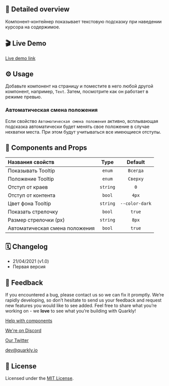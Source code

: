 ## 📖 Detailed overview

Компонент-контейнер показывает текстовую подсказку при наведении курсора на содержимое.

## 🎬 Live Demo

[Live demo link](https://quarkly-catalog.netlify.app/tooltip/)

## ⚙️ Usage

Добавьте компонент на страницу и поместите в него любой другой компонент, например, `Text`. Затем, посмотрите как он работает в режиме превью.

### Автоматическая смена положения

Если свойство `Автоматическая смена положения` активно, всплывающая подсказка автоматически будет менять свое положение в случае нехватки места. При этом будут учитываться все имеющиеся отступы.

## 🧩 Components and Props

| Названия свойств               |   Type   |    Default     |
| :----------------------------- | :------: | :------------: |
| Показывать Tooltip             |  `enum`  |    `Всегда`    |
| Положение Tooltip              |  `enum`  |    `Сверху`    |
| Отступ от краев                | `string` |      `0`       |
| Отступ от контента             |  `bool`  |     `4px`      |
| Цвет фона Tooltip              | `string` | `--color-dark` |
| Показать стрелочку             |  `bool`  |     `true`     |
| Размер стрелочки (px)          | `string` |     `8px`      |
| Автоматическая смена положения |  `bool`  |     `true`     |

## 🗓 Changelog

-   21/04/2021 (v1.0)
-   Первая версия

## 📮 Feedback

If you encountered a bug, please contact us so we can fix it promptly. We’re rapidly developing, so don’t hesitate to send us your feedback and request new features you would like to see added. Feel free to share what you’re working on - we **love** to see what you’re building with Quarkly!

[Help with components](https://community.quarkly.io/c/requests/11)

[We're on Discord](https://discord.gg/f9KhSMGX)

[Our Twitter](https://twitter.com/quarklyapp)

[dev@quarkly.io](mailto:dev@quarkly.io)

## 📝 License

Licensed under the [MIT License](./LICENSE).
